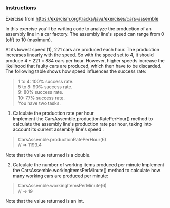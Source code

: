 ### Instructions

Exercise from https://exercism.org/tracks/java/exercises/cars-assemble


In this exercise you'll be writing code to analyze the production of an assembly line in a car factory. The assembly line's speed can range from 0 (off) to 10 (maximum).

At its lowest speed (1), 221 cars are produced each hour. The production increases linearly with the speed. So with the speed set to 4, it should produce 4 * 221 = 884 cars per hour. However, higher speeds increase the likelihood that faulty cars are produced, which then have to be discarded. The following table shows how speed influences the success rate:

>1 to 4: 100% success rate. </br>
5 to 8: 90% success rate. </br>
9: 80% success rate. </br>
10: 77% success rate. </br>
You have two tasks. </br>

1. Calculate the production rate per hour </br>
 Implement the CarsAssemble.productionRatePerHour() method to calculate the assembly line's production rate per hour, taking into account its current assembly line's speed :
>CarsAssemble.productionRatePerHour(6) </br>
// => 1193.4

Note that the value returned is a double.

2. Calculate the number of working items produced per minute
   Implement the CarsAssemble.workingItemsPerMinute() method to calculate how many working cars are produced per minute:
>CarsAssemble.workingItemsPerMinute(6) </br>
// => 19

Note that the value returned is an int.